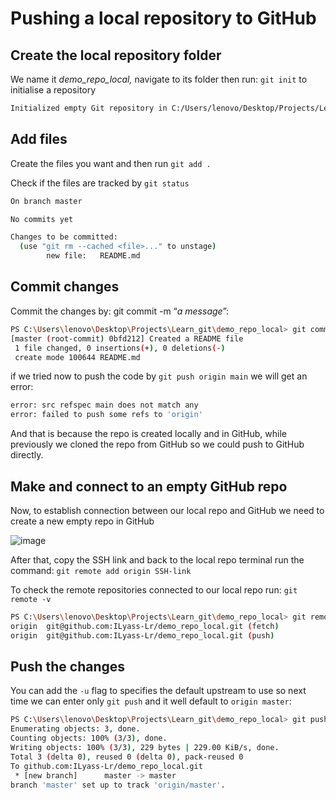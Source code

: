 # Pushing a local repository to GitHub
## Create the local repository folder

We name it *demo_repo_local,* navigate to its folder then run: `git init` to initialise a repository

```bash
Initialized empty Git repository in C:/Users/lenovo/Desktop/Projects/Learn_git/demo_repo_local/.git/
```
## Add files 

Create the files you want and then run `git add .`

Check if the files are tracked by `git status`
```bash
On branch master

No commits yet

Changes to be committed:
  (use "git rm --cached <file>..." to unstage)
        new file:   README.md
```
## Commit changes 

Commit the changes by: git commit -m “*a message*”:
```bash
PS C:\Users\lenovo\Desktop\Projects\Learn_git\demo_repo_local> git commit -m "Created a README file"
[master (root-commit) 0bfd212] Created a README file
 1 file changed, 0 insertions(+), 0 deletions(-)
 create mode 100644 README.md
```
if we tried now to push the code by `git push origin main` we will get an error:

```bash
error: src refspec main does not match any
error: failed to push some refs to 'origin'
```

And that is because the repo is created locally and in GitHub, while previously we cloned the repo from GitHub so we could push to GitHub directly.

## Make and connect to an empty GitHub repo
Now, to establish connection between our local repo and GitHub we need to create a new empty repo in GitHub

![image](https://github.com/user-attachments/assets/eec5f160-d771-4808-9afa-f42b25a093f7)

After that, copy the SSH link and back to the local repo terminal run the command: `git remote add origin SSH-link`

To check the remote repositories connected to our local repo run: `git remote -v`

```bash
PS C:\Users\lenovo\Desktop\Projects\Learn_git\demo_repo_local> git remote -v
origin  git@github.com:ILyass-Lr/demo_repo_local.git (fetch)
origin  git@github.com:ILyass-Lr/demo_repo_local.git (push)
```

## Push the changes
You can add the `-u` flag to specifies the default upstream to use so next time we can enter only `git push` and it well default to `origin master`:

```bash
PS C:\Users\lenovo\Desktop\Projects\Learn_git\demo_repo_local> git push -u origin master
Enumerating objects: 3, done.
Counting objects: 100% (3/3), done.
Writing objects: 100% (3/3), 229 bytes | 229.00 KiB/s, done.
Total 3 (delta 0), reused 0 (delta 0), pack-reused 0
To github.com:ILyass-Lr/demo_repo_local.git
 * [new branch]      master -> master
branch 'master' set up to track 'origin/master'.
```

